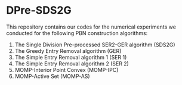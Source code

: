 # DPre-SDS2G
This repository contains our codes for the numerical experiments we conducted for the following PBN construction algorithms:
1. The Single Division Pre-processed SER2-GER algorithm (SDS2G)
2. The Greedy Entry Removal algorithm (GER)
3. The Simple Entry Removal algorithm 1 (SER 1)
4. The Simple Entry Removal algorithm 2 (SER 2)
5. MOMP-Interior Point Convex (MOMP-IPC)
6. MOMP-Active Set (MOMP-AS)
